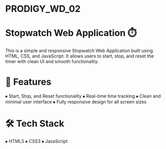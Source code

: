 # PRODIGY_WD_02
# Stopwatch Web Application ⏱️
This is a simple and responsive Stopwatch Web Application built using HTML, CSS, and JavaScript. It allows users to start, stop, and reset the timer with clean UI and smooth functionality.
# 🌟 Features
⦁	Start, Stop, and Reset functionality
⦁	Real-time time tracking
⦁	Clean and minimal user interface
⦁	Fully responsive design for all screen sizes
# 🛠 Tech Stack
⦁	HTML5
⦁	CSS3
⦁	JavaScript
